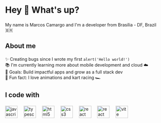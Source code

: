 <h1 align="left">Hey 👋 What's up?</h1>

###

<p align="left">My name is Marcos Camargo and I'm a developer from Brasília - DF, Brazil 🇧🇷</p>

###

<h2 align="left">About me</h2>

###

<p align="left">
✨ Creating bugs since I wrote my first <code>alert('Hello world!')</code><br>
📚 I'm currently learning more about mobile development and cloud ☁️<br>
🎯 Goals: Build impactful apps and grow as a full stack dev<br>
🎲 Fun fact: I love animations and kart racing 🏎️
</p>

###

<h2 align="left">I code with</h2>

###

<div align="left">
  <img src="https://cdn.jsdelivr.net/gh/devicons/devicon/icons/javascript/javascript-original.svg" height="40" alt="javascript logo" />
  <img width="12" />
  <img src="https://cdn.jsdelivr.net/gh/devicons/devicon/icons/typescript/typescript-original.svg" height="40" alt="typescript logo" />
  <img width="12" />
  <img src="https://cdn.jsdelivr.net/gh/devicons/devicon/icons/html5/html5-original.svg" height="40" alt="html5 logo" />
  <img width="12" />
  <img src="https://cdn.jsdelivr.net/gh/devicons/devicon/icons/css3/css3-original.svg" height="40" alt="css3 logo" />
  <img width="12" />
  <img src="https://cdn.jsdelivr.net/gh/devicons/devicon/icons/react/react-original.svg" height="40" alt="react logo" />
  <img width="12" />
  <img src="https://cdn.jsdelivr.net/gh/devicons/devicon/icons/react/react-original.svg" height="40" alt="react native logo" />
  <img width="12" />
  <img src="https://cdn.jsdelivr.net/gh/devicons/devicon/icons/vite/vite-original.svg" height="40" alt="vite logo" />
</div>
